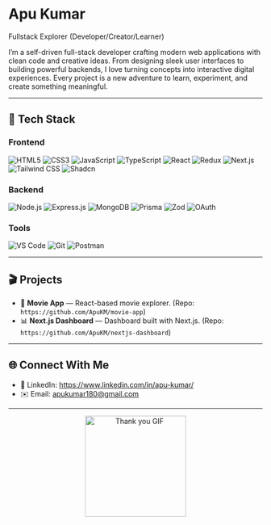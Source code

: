# Apu Kumar  
Fullstack Explorer (Developer/Creator/Learner)

I’m a self-driven full-stack developer crafting modern web applications with clean code and creative ideas. From designing sleek user interfaces to building powerful backends, I love turning concepts into interactive digital experiences. Every project is a new adventure to learn, experiment, and create something meaningful.

---

## 🚀 Tech Stack

### Frontend
![HTML5](https://img.shields.io/badge/HTML5-E34F26?style=for-the-badge&logo=html5&logoColor=white) ![CSS3](https://img.shields.io/badge/CSS3-1572B6?style=for-the-badge&logo=css3&logoColor=white) ![JavaScript](https://img.shields.io/badge/JavaScript-F7DF1E?style=for-the-badge&logo=javascript&logoColor=black) ![TypeScript](https://img.shields.io/badge/TypeScript-3178C6?style=for-the-badge&logo=typescript&logoColor=white) ![React](https://img.shields.io/badge/React-20232A?style=for-the-badge&logo=react&logoColor=61DAFB) ![Redux](https://img.shields.io/badge/Redux-764ABC?style=for-the-badge&logo=redux&logoColor=white) ![Next.js](https://img.shields.io/badge/Next.js-000000?style=for-the-badge&logo=nextdotjs&logoColor=white) ![Tailwind CSS](https://img.shields.io/badge/Tailwind_CSS-06B6D4?style=for-the-badge&logo=tailwindcss&logoColor=white) ![Shadcn](https://img.shields.io/badge/Shadcn_UI-000000?style=for-the-badge&logo=radixui&logoColor=white)

### Backend
![Node.js](https://img.shields.io/badge/Node.js-339933?style=for-the-badge&logo=nodedotjs&logoColor=white) ![Express.js](https://img.shields.io/badge/Express.js-000000?style=for-the-badge&logo=express&logoColor=white) ![MongoDB](https://img.shields.io/badge/MongoDB-4EA94B?style=for-the-badge&logo=mongodb&logoColor=white) ![Prisma](https://img.shields.io/badge/Prisma-2D3748?style=for-the-badge&logo=prisma&logoColor=white) ![Zod](https://img.shields.io/badge/Zod-3E67B1?style=for-the-badge&logo=zod&logoColor=white) ![OAuth](https://img.shields.io/badge/OAuth-EB5424?style=for-the-badge&logo=auth0&logoColor=white)

### Tools
![VS Code](https://img.shields.io/badge/VS_Code-0078D4?style=for-the-badge&logo=visualstudiocode&logoColor=white) ![Git](https://img.shields.io/badge/Git-F05032?style=for-the-badge&logo=git&logoColor=white) ![Postman](https://img.shields.io/badge/Postman-FF6C37?style=for-the-badge&logo=postman&logoColor=white)

---

## 🎬 Projects
- 🎥 **Movie App** — React-based movie explorer. (Repo: `https://github.com/ApuKM/movie-app`)
- 📊 **Next.js Dashboard** — Dashboard built with Next.js. (Repo: `https://github.com/ApuKM/nextjs-dashboard`)


---

## 🌐 Connect With Me
- 🔗 LinkedIn: https://www.linkedin.com/in/apu-kumar/  
- ✉️ Email: apukumar180@gmail.com

---

<p align="center">
  <img src="https://media.giphy.com/media/F0J0uiNS8n0BHSQmDt/giphy.gif" width="200" alt="Thank you GIF" />
</p>


